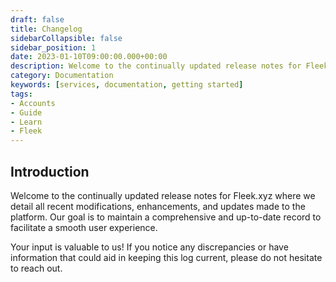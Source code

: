 ```yaml
---
draft: false
title: Changelog
sidebarCollapsible: false
sidebar_position: 1
date: 2023-01-10T09:00:00.000+00:00
description: Welcome to the continually updated release notes for Fleek.xyz where we detail all recent modifications, enhancements, and updates made to the platform.
category: Documentation
keywords: [services, documentation, getting started]
tags:
- Accounts
- Guide
- Learn
- Fleek
---
```


## Introduction

Welcome to the continually updated release notes for Fleek.xyz where we detail all recent modifications, enhancements, and updates made to the platform. Our goal is to maintain a comprehensive and up-to-date record to facilitate a smooth user experience.

Your input is valuable to us! If you notice any discrepancies or have information that could aid in keeping this log current, please do not hesitate to reach out.
